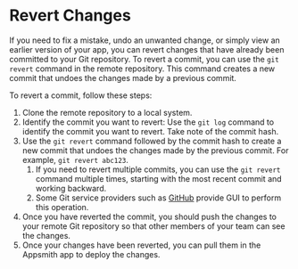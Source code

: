
# Revert Changes

If you need to fix a mistake, undo an unwanted change, or simply view an earlier version of your app, you can revert changes that have already been committed to your Git repository. To revert a commit, you can use the `git revert` command in the remote repository. This command creates a new commit that undoes the changes made by a previous commit.

To revert a commit, follow these steps:

1. Clone the remote repository to a local system.
2. Identify the commit you want to revert: Use the `git log` command to identify the commit you want to revert. Take note of the commit hash.
3. Use the `git revert` command followed by the commit hash to create a new commit that undoes the changes made by the previous commit. For example, `git revert abc123`.
    1. If you need to revert multiple commits, you can use the `git revert` command multiple times, starting with the most recent commit and working backward.
    2. Some Git service providers such as [GitHub](https://docs.github.com/en/desktop/contributing-and-collaborating-using-github-desktop/managing-commits/reverting-a-commit) provide GUI to perform this operation.
4. Once you have reverted the commit, you should push the changes to your remote Git repository so that other members of your team can see the changes.
5. Once your changes have been reverted, you can pull them in the Appsmith app to deploy the changes.